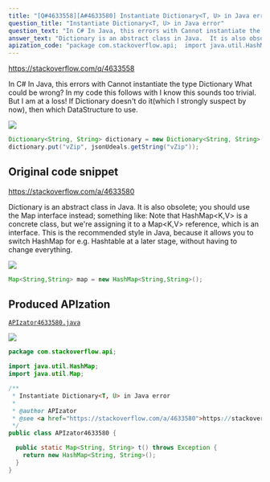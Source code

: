 ```yaml
---
title: "[Q#4633558][A#4633580] Instantiate Dictionary<T, U> in Java error"
question_title: "Instantiate Dictionary<T, U> in Java error"
question_text: "In C# In Java, this errors with Cannot instantiate the type   Dictionary What could be wrong? In my code this follows with I know this sounds too trivial. But I am at a loss! If Dictionary doesn't do it(which I strongly suspect by now), then which DataStructure to use."
answer_text: "Dictionary is an abstract class in Java.  It is also obsolete; you should use the Map interface instead; something like: Note that HashMap<K,V> is a concrete class, but we're assigning it to a Map<K,V> reference, which is an interface.  This is the recommended style in Java, because it allows you to switch HashMap for e.g. Hashtable at a later stage, without having to change everything."
apization_code: "package com.stackoverflow.api;  import java.util.HashMap; import java.util.Map;  /**  * Instantiate Dictionary<T, U> in Java error  *  * @author APIzator  * @see <a href=\"https://stackoverflow.com/a/4633580\">https://stackoverflow.com/a/4633580</a>  */ public class APIzator4633580 {    public static Map<String, String> t() throws Exception {     return new HashMap<String, String>();   } }"
---
```


https://stackoverflow.com/q/4633558

In C#
In Java, this errors with
Cannot instantiate the type
  Dictionary
What could be wrong?
In my code this follows with
I know this sounds too trivial. But I am at a loss!
If Dictionary doesn&#x27;t do it(which I strongly suspect by now), then which DataStructure to use.


<div class="code-logo"><img src="/stackoverflow.png" /></div>

```java
Dictionary<String, String> dictionary = new Dictionary<String, String>();
dictionary.put("vZip", jsonUdeals.getString("vZip"));
```


## Original code snippet

https://stackoverflow.com/a/4633580

Dictionary is an abstract class in Java.  It is also obsolete; you should use the Map interface instead; something like:
Note that HashMap&lt;K,V&gt; is a concrete class, but we&#x27;re assigning it to a Map&lt;K,V&gt; reference, which is an interface.  This is the recommended style in Java, because it allows you to switch HashMap for e.g. Hashtable at a later stage, without having to change everything.

<div class="code-logo"><img src="/stackoverflow.png" /></div>

```java
Map<String,String> map = new HashMap<String,String>();
```

## Produced APIzation

[`APIzator4633580.java`](https://github.com/pasqualesalza/apization/raw/main/data/search/APIzator4633580.java)

<div class="code-logo"><img src="/apizator.png" /></div>

```java
package com.stackoverflow.api;

import java.util.HashMap;
import java.util.Map;

/**
 * Instantiate Dictionary<T, U> in Java error
 *
 * @author APIzator
 * @see <a href="https://stackoverflow.com/a/4633580">https://stackoverflow.com/a/4633580</a>
 */
public class APIzator4633580 {

  public static Map<String, String> t() throws Exception {
    return new HashMap<String, String>();
  }
}

```